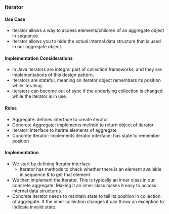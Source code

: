 ### Iterator

#### Use Case

* Iterator allows a way to access elements/children of an aggregate object in sequence.
* Iterator allows you to hide the actual internal data structure that is used in our aggregate object.

#### Implementation Considerations

* In Java iterators are integral part of collection frameworks, and they are implementations of this design pattern.
* Iterators are stateful, meaning an iterator object remembers its position while iterating.
* Iterators can become out of sync if the underlying collection is changed while the iterator is in use.

#### Roles

* Aggregate: defines interface to create iterator
* Concrete Aggregate: implements method to return object of iterator
* Iterator: interface to iterate elements of aggregate
* Concrete Iterator: implements iterator interface; has state to remember position

#### Implementation

* We start by defining Iterator interface
  * Iterator has methods to check whether there is an element available in sequence & to get that element
* We then implement the Iterator. This is typically an inner class in our concrete aggregate.
Making it an inner class makes it easy to access internal data structures.
* Concrete iterator needs to maintain state to tell its position in collection of aggregate. If the inner collection
changes it can throw an exception to indicate invalid state.